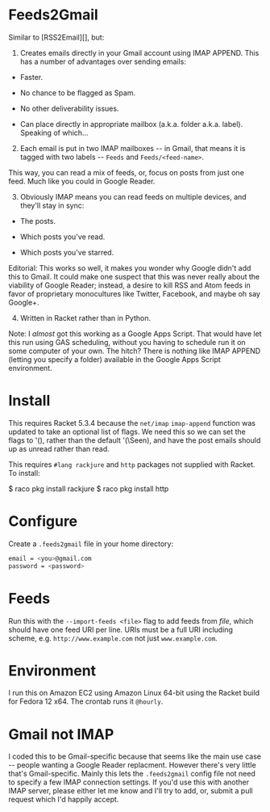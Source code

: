 # Feeds2Gmail

Similar to [RSS2Email][], but:

1. Creates emails directly in your Gmail account using IMAP
APPEND. This has a number of advantages over sending emails:

- Faster.

- No chance to be flagged as Spam.

- No other deliverability issues.

- Can place directly in appropriate mailbox (a.k.a. folder
  a.k.a. label). Speaking of which...

2. Each email is put in two IMAP mailboxes -- in Gmail, that means it
is tagged with two labels -- `Feeds` and `Feeds/<feed-name>`.

This way, you can read a mix of feeds, or, focus on posts from just
one feed. Much like you could in Google Reader.

3. Obviously IMAP means you can read feeds on multiple devices, and
they'll stay in sync:

- The posts.

- Which posts you've read.

- Which posts you've starred.

Editorial: This works so well, it makes you wonder why Google didn't
add this to Gmail. It could make one suspect that this was never
really about the viability of Google Reader; instead, a desire to kill
RSS and Atom feeds in favor of proprietary monocultures like Twitter,
Facebook, and maybe oh say Google+.

4. Written in Racket rather than in Python.

Note: I _almost_ got this working as a Google Apps Script. That would
have let this run using GAS scheduling, without you having to schedule
run it on some computer of your own. The hitch?  There is nothing like
IMAP APPEND (letting you specify a folder) available in the Google
Apps Script environment.

# Install

This requires Racket 5.3.4 because the `net/imap` `imap-append`
function was updated to take an optional list of flags. We need this
so we can set the flags to '(), rather than the default '(\Seen), and
have the post emails should up as unread rather than read.

This requires `#lang rackjure` and `http` packages not supplied with
Racket. To install:

$ raco pkg install rackjure
$ raco pkg install http

# Configure

Create a `.feeds2gmail` file in your home directory:

```sh
email = <you>@gmail.com
password = <password>
```

# Feeds

Run this with the `--import-feeds <file>` flag to add feeds from
_file_, which should have one feed URI per line. URIs must be a full
URI including scheme, e.g. `http://www.example.com` not just
`www.example.com`.

# Environment

I run this on Amazon EC2 using Amazon Linux 64-bit using the Racket
build for Fedora 12 x64. The crontab runs it `@hourly`.

# Gmail not IMAP

I coded this to be Gmail-specific because that seems like the main use
case -- people wanting a Google Reader replacment. However there's
very little that's Gmail-specific. Mainly this lets the `.feeds2gmail`
config file not need to specify a few IMAP connection settings. If
you'd use this with another IMAP server, please either let me know and
I'll try to add, or, submit a pull request which I'd happily accept.
